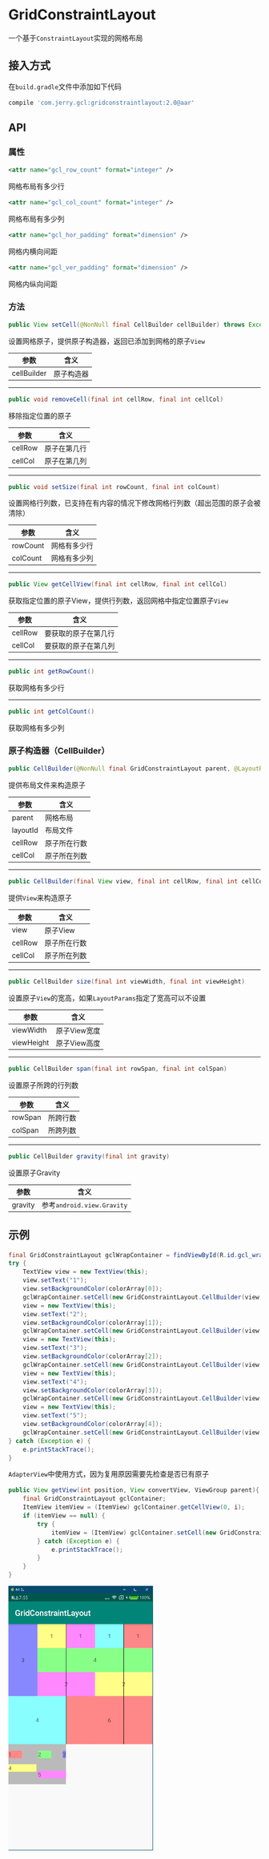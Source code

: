 

# GridConstraintLayout

一个基于`ConstraintLayout`实现的网格布局

## 接入方式

在`build.gradle`文件中添加如下代码

```groovy
compile 'com.jerry.gcl:gridconstraintlayout:2.0@aar'
```

## API

### 属性

```xml
<attr name="gcl_row_count" format="integer" />
```

网格布局有多少行

```xml
<attr name="gcl_col_count" format="integer" />
```

网格布局有多少列

```xml
<attr name="gcl_hor_padding" format="dimension" />
```

网格内横向间距

```xml
<attr name="gcl_ver_padding" format="dimension" />
```

网格内纵向间距

### 方法

```java
public View setCell(@NonNull final CellBuilder cellBuilder) throws Exception
```

设置网格原子，提供原子构造器，返回已添加到网格的原子`View`

| 参数        | 含义 |
| ---------- | ---------- |
| cellBuilder | 原子构造器 |

------

```java
public void removeCell(final int cellRow, final int cellCol)
```

移除指定位置的原子

| 参数    | 含义         |
| ------- | ------------ |
| cellRow | 原子在第几行 |
| cellCol | 原子在第几列 |

------

```java
public void setSize(final int rowCount, final int colCount)
```

设置网格行列数，已支持在有内容的情况下修改网格行列数（超出范围的原子会被清除）

| 参数 | 含义         |
| -------- | ------------ |
| rowCount | 网格有多少行 |
| colCount | 网格有多少列 |

------

```java
public View getCellView(final int cellRow, final int cellCol)
```

获取指定位置的原子View，提供行列数，返回网格中指定位置原子`View`

| 参数 | 含义                 |
| -------------------- | -------------------- |
| cellRow | 要获取的原子在第几行 |
| cellCol | 要获取的原子在第几列 |

------

```java
public int getRowCount()
```

获取网格有多少行

------

```java
public int getColCount()
```

获取网格有多少列

### 原子构造器（CellBuilder）

```java
public CellBuilder(@NonNull final GridConstraintLayout parent, @LayoutRes final int layoutId, final int cellRow, final int cellCol) throws NullPointerException
```

提供布局文件来构造原子

| 参数     | 含义         |
| -------- | ------------ |
| parent   | 网格布局     |
| layoutId | 布局文件     |
| cellRow  | 原子所在行数 |
| cellCol  | 原子所在列数 |

------

```java
public CellBuilder(final View view, final int cellRow, final int cellCol) throws NullPointerException
```

提供`View`来构造原子

| 参数    | 含义         |
| ------- | ------------ |
| view    | 原子View     |
| cellRow | 原子所在行数 |
| cellCol | 原子所在列数 |

------

```java
public CellBuilder size(final int viewWidth, final int viewHeight)
```

设置原子`View`的宽高，如果`LayoutParams`指定了宽高可以不设置

| 参数       | 含义         |
| ---------- | ------------ |
| viewWidth  | 原子View宽度 |
| viewHeight | 原子View高度 |

------

```java
public CellBuilder span(final int rowSpan, final int colSpan)
```

设置原子所跨的行列数

| 参数    | 含义     |
| ------- | -------- |
| rowSpan | 所跨行数 |
| colSpan | 所跨列数 |

------

```java
public CellBuilder gravity(final int gravity)
```

设置原子Gravity

| 参数    | 含义                       |
| ------- | -------------------------- |
| gravity | 参考`android.view.Gravity` |

## 示例

```java
final GridConstraintLayout gclWrapContainer = findViewById(R.id.gcl_wrap_container);
try {
    TextView view = new TextView(this);
    view.setText("1");
    view.setBackgroundColor(colorArray[0]);
    gclWrapContainer.setCell(new GridConstraintLayout.CellBuilder(view, 0, 0).size(100, ConstraintSet.WRAP_CONTENT));
    view = new TextView(this);
    view.setText("2");
    view.setBackgroundColor(colorArray[1]);
    gclWrapContainer.setCell(new GridConstraintLayout.CellBuilder(view, 0, 2).size(100, ConstraintSet.WRAP_CONTENT));
    view = new TextView(this);
    view.setText("3");
    view.setBackgroundColor(colorArray[2]);
    gclWrapContainer.setCell(new GridConstraintLayout.CellBuilder(view, 0, 3).size(ConstraintSet.WRAP_CONTENT, ConstraintSet.WRAP_CONTENT).gravity(Gravity.RIGHT));
    view = new TextView(this);
    view.setText("4");
    view.setBackgroundColor(colorArray[3]);
    gclWrapContainer.setCell(new GridConstraintLayout.CellBuilder(view, 1, 0).size(210, ConstraintSet.WRAP_CONTENT).span(1, 2).gravity(Gravity.LEFT | Gravity.TOP));
    view = new TextView(this);
    view.setText("5");
    view.setBackgroundColor(colorArray[4]);
    gclWrapContainer.setCell(new GridConstraintLayout.CellBuilder(view, 1, 2).size(210, ConstraintSet.WRAP_CONTENT).span(1, 2));
} catch (Exception e) {
    e.printStackTrace();
}
```

`AdapterView`中使用方式，因为复用原因需要先检查是否已有原子

```java
public View getView(int position, View convertView, ViewGroup parent){
    final GridConstraintLayout gclContainer;
    ItemView itemView = (ItemView) gclContainer.getCellView(0, i);
    if (itemView == null) {
        try {
            itemView = (ItemView) gclContainer.setCell(new GridConstraintLayout.CellBuilder(new ItemView(context, 0, i).size(ConstraintSet.MATCH_CONSTRAINT, ConstraintSet.WRAP_CONTENT));
        } catch (Exception e) {
            e.printStackTrace();
        }
    }
}
```

![demo_img](https://github.com/Jerry-Mr-Xu/GridConstraintLayout/blob/master/screenshot/demo01.png?raw=true)

